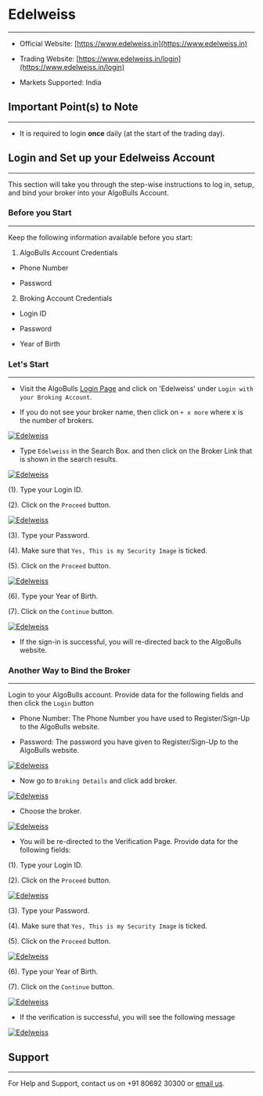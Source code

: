 # Edelweiss
---

* Official Website: [https://www.edelweiss.in](https://www.edelweiss.in)

* Trading Website: [https://www.edelweiss.in/login](https://www.edelweiss.in/login)

* Markets Supported: India

## Important Point(s) to Note
---
* It is required to login **once** daily (at the start of the trading day).

## Login and Set up your Edelweiss Account 
---
This section will take you through the step-wise instructions to log in, setup, and bind your broker into your AlgoBulls Account.

### Before you Start
---
Keep the following information available before you start:

1) AlgoBulls Account Credentials

* Phone Number

* Password

2) Broking Account Credentials

* Login ID

* Password

* Year of Birth

### Let's Start
---
* Visit the AlgoBulls [Login Page](https://app.algobulls.com/user/login) and click on 'Edelweiss' under `Login with your Broking Account`.

* If you do not see your broker name, then click on `+ x more` where x is the number of brokers.

[ ![Edelweiss](imgs/algo_home.png "Click to Enlarge or Ctrl+Click to open in a new Tab") ](imgs/algo_home.png)

* Type `Edelweiss` in the Search Box. and then click on the Broker Link that is shown in the search results.

[ ![Edelweiss](imgs/edelweiss/edelweiss_search_login.png "Click to Enlarge or Ctrl+Click to open in a new Tab") ](imgs/edelweiss/edelweiss_search_login.png)

(1). Type your Login ID.

(2). Click on the `Proceed` button.

[ ![Edelweiss](imgs/edelweiss/edelweiss_login_2.png "Click to Enlarge or Ctrl+Click to open in a new Tab") ](imgs/edelweiss/edelweiss_login_2.png)

(3). Type your Password.

(4). Make sure that `Yes, This is my Security Image` is ticked.

(5). Click on the `Proceed` button.

[ ![Edelweiss](imgs/edelweiss/edelweiss_login_3.png "Click to Enlarge or Ctrl+Click to open in a new Tab") ](imgs/edelweiss/edelweiss_login_3.png)

(6). Type your Year of Birth.

(7). Click on the `Continue` button.

[ ![Edelweiss](imgs/edelweiss/edelweiss_login_4.png "Click to Enlarge or Ctrl+Click to open in a new Tab") ](imgs/edelweiss/edelweiss_login_4.png)

* If the sign-in is successful, you will re-directed back to the AlgoBulls website.

### Another Way to Bind the Broker
---

Login to your AlgoBulls account. Provide data for the following fields and then click the `Login` button

* Phone Number: The Phone Number you have used to Register/Sign-Up to the AlgoBulls website.

* Password: The password you have given to Register/Sign-Up to the AlgoBulls website.

[ ![Edelweiss](imgs/sign-in-2.png "Click to Enlarge or Ctrl+Click to open in a new Tab") ](imgs/sign-in-2.png)

* Now go to `Broking Details` and click add broker.

[ ![Edelweiss](imgs/brokingdetails.png "Click to Enlarge or Ctrl+Click to open in a new Tab") ](imgs/brokingdetails.png)

* Choose the broker.

[ ![Edelweiss](imgs/edelweiss/edelweiss.png "Click to Enlarge or Ctrl+Click to open in a new Tab") ](imgs/edelweiss/edelweiss.png)

* You will be re-directed to the Verification Page. Provide data for the following fields:

(1). Type your Login ID.

(2). Click on the `Proceed` button.

[ ![Edelweiss](imgs/edelweiss/edelweiss_login_2.png "Click to Enlarge or Ctrl+Click to open in a new Tab") ](imgs/edelweiss/edelweiss_login_2.png)

(3). Type your Password.

(4). Make sure that `Yes, This is my Security Image` is ticked.

(5). Click on the `Proceed` button.

[ ![Edelweiss](imgs/edelweiss/edelweiss_login_3.png "Click to Enlarge or Ctrl+Click to open in a new Tab") ](imgs/edelweiss/edelweiss_login_3.png)

(6). Type your Year of Birth.

(7). Click on the `Continue` button.

[ ![Edelweiss](imgs/edelweiss/edelweiss_login_4.png "Click to Enlarge or Ctrl+Click to open in a new Tab") ](imgs/edelweiss/edelweiss_login_4.png)

* If the verification is successful, you will see the following message

[ ![Edelweiss](imgs/success_login.png "Click to Enlarge or Ctrl+Click to open in a new Tab") ](imgs/success_login.png)

## Support
---
For Help and Support, contact us on +91 80692 30300 or [email us](mailto:support@algobulls.com).
